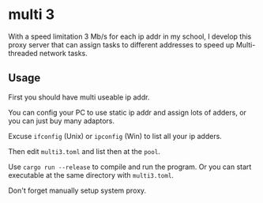 # multi 3

With a speed limitation 3 Mb/s for each ip addr in my school,
I develop this proxy server that can assign tasks to different addresses to speed up Multi-threaded network tasks.

## Usage

First you should have multi useable ip addr.

You can config your PC to use static ip addr and assign lots of adders,
or you can just buy many adaptors.

Excuse `ifconfig` (Unix) or `ipconfig` (Win) to list all your ip adders.

Then edit `multi3.toml` and list then at the `pool`.

Use `cargo run --release` to compile and run the program.
Or you can start executable at the same directory with `multi3.toml`.

Don't forget manually setup system proxy.

